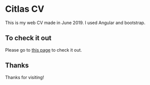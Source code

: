 # Citlas CV

This is my web CV made in June 2019. I used Angular and bootstrap.

## To check it out

Please go to [this page](https://google.com/) to check it out.

## Thanks

Thanks for visiting!